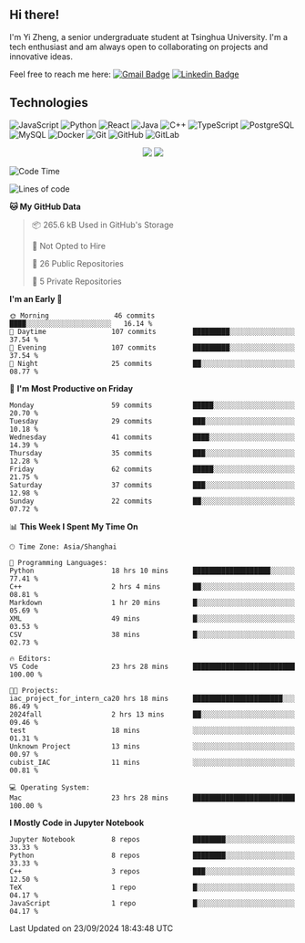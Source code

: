 ## Hi there!

I'm Yi Zheng, a senior undergraduate student at Tsinghua University. I'm a tech enthusiast and am always open to collaborating on projects and innovative ideas.

Feel free to reach me here: [![Gmail Badge](https://img.shields.io/badge/-zhengyi20thu@gmail.com-c14438?style=flat-square&logo=Gmail&logoColor=white&link=mailto:zhengyi20thu@gmail.com)](mailto:zhengyi20thu@gmail.com)
[![Linkedin Badge](https://img.shields.io/badge/-yizheng20-blue?style=flat-square&logo=Linkedin&logoColor=white&link=https://www.linkedin.com/in/yizheng20/)](https://www.linkedin.com/in/yi-zheng-mfe/)

## Technologies

![JavaScript](https://img.shields.io/badge/-JavaScript-black?style=flat-square&logo=javascript)
![Python](https://img.shields.io/badge/-Python-black?style=flat-square&logo=Python)
![React](https://img.shields.io/badge/-React-black?style=flat-square&logo=react)
![Java](https://img.shields.io/badge/-java-E34A86?style=flat-square&logo=java)
![C++](https://img.shields.io/badge/-C++-00599C?style=flat-square&logo=c)
![TypeScript](https://img.shields.io/badge/-TypeScript-007ACC?style=flat-square&logo=typescript)
![PostgreSQL](https://img.shields.io/badge/-PostgreSQL-336791?style=flat-square&logo=postgresql)
![MySQL](https://img.shields.io/badge/-MySQL-black?style=flat-square&logo=mysql)
![Docker](https://img.shields.io/badge/-Docker-black?style=flat-square&logo=docker)
![Git](https://img.shields.io/badge/-Git-black?style=flat-square&logo=git)
![GitHub](https://img.shields.io/badge/-GitHub-181717?style=flat-square&logo=github)
![GitLab](https://img.shields.io/badge/-GitLab-FCA121?style=flat-square&logo=gitlab)

<p align="center">
    <img src = "https://github-readme-stats.vercel.app/api?username=Zheng-Yi-git&show_icons=true&theme=yeblu&hide_border=true&count_private=true">
    <img src = "https://github-readme-stats.vercel.app/api/top-langs/?username=Zheng-Yi-git&hide=html,css&theme=yeblu&layout=compact&hide_border=true&count_private=true&langs_count=8">
</p>

<!--START_SECTION:waka-->
![Code Time](http://img.shields.io/badge/Code%20Time-1%2C103%20hrs%2036%20mins-blue)

![Lines of code](https://img.shields.io/badge/From%20Hello%20World%20I%27ve%20Written-2.6%20million%20lines%20of%20code-blue)

**🐱 My GitHub Data** 

> 📦 265.6 kB Used in GitHub's Storage 
 > 
> 🚫 Not Opted to Hire
 > 
> 📜 26 Public Repositories 
 > 
> 🔑 5 Private Repositories 
 > 
**I'm an Early 🐤** 

```text
🌞 Morning                46 commits          ████░░░░░░░░░░░░░░░░░░░░░   16.14 % 
🌆 Daytime                107 commits         █████████░░░░░░░░░░░░░░░░   37.54 % 
🌃 Evening                107 commits         █████████░░░░░░░░░░░░░░░░   37.54 % 
🌙 Night                  25 commits          ██░░░░░░░░░░░░░░░░░░░░░░░   08.77 % 
```
📅 **I'm Most Productive on Friday** 

```text
Monday                   59 commits          █████░░░░░░░░░░░░░░░░░░░░   20.70 % 
Tuesday                  29 commits          ███░░░░░░░░░░░░░░░░░░░░░░   10.18 % 
Wednesday                41 commits          ████░░░░░░░░░░░░░░░░░░░░░   14.39 % 
Thursday                 35 commits          ███░░░░░░░░░░░░░░░░░░░░░░   12.28 % 
Friday                   62 commits          █████░░░░░░░░░░░░░░░░░░░░   21.75 % 
Saturday                 37 commits          ███░░░░░░░░░░░░░░░░░░░░░░   12.98 % 
Sunday                   22 commits          ██░░░░░░░░░░░░░░░░░░░░░░░   07.72 % 
```


📊 **This Week I Spent My Time On** 

```text
🕑︎ Time Zone: Asia/Shanghai

💬 Programming Languages: 
Python                   18 hrs 10 mins      ███████████████████░░░░░░   77.41 % 
C++                      2 hrs 4 mins        ██░░░░░░░░░░░░░░░░░░░░░░░   08.81 % 
Markdown                 1 hr 20 mins        █░░░░░░░░░░░░░░░░░░░░░░░░   05.69 % 
XML                      49 mins             █░░░░░░░░░░░░░░░░░░░░░░░░   03.53 % 
CSV                      38 mins             █░░░░░░░░░░░░░░░░░░░░░░░░   02.73 % 

🔥 Editors: 
VS Code                  23 hrs 28 mins      █████████████████████████   100.00 % 

🐱‍💻 Projects: 
iac_project_for_intern_ca20 hrs 18 mins      ██████████████████████░░░   86.49 % 
2024fall                 2 hrs 13 mins       ██░░░░░░░░░░░░░░░░░░░░░░░   09.46 % 
test                     18 mins             ░░░░░░░░░░░░░░░░░░░░░░░░░   01.31 % 
Unknown Project          13 mins             ░░░░░░░░░░░░░░░░░░░░░░░░░   00.97 % 
cubist_IAC               11 mins             ░░░░░░░░░░░░░░░░░░░░░░░░░   00.81 % 

💻 Operating System: 
Mac                      23 hrs 28 mins      █████████████████████████   100.00 % 
```

**I Mostly Code in Jupyter Notebook** 

```text
Jupyter Notebook         8 repos             ████████░░░░░░░░░░░░░░░░░   33.33 % 
Python                   8 repos             ████████░░░░░░░░░░░░░░░░░   33.33 % 
C++                      3 repos             ███░░░░░░░░░░░░░░░░░░░░░░   12.50 % 
TeX                      1 repo              █░░░░░░░░░░░░░░░░░░░░░░░░   04.17 % 
JavaScript               1 repo              █░░░░░░░░░░░░░░░░░░░░░░░░   04.17 % 
```




 Last Updated on 23/09/2024 18:43:48 UTC
<!--END_SECTION:waka-->
